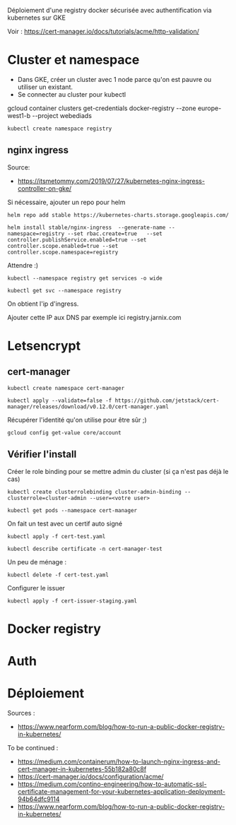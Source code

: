 Déploiement d'une registry docker sécurisée avec authentification via kubernetes sur GKE

Voir :
https://cert-manager.io/docs/tutorials/acme/http-validation/

# Cluster et namespace

- Dans GKE, créer un cluster avec 1 node parce qu'on est pauvre ou utiliser un existant.
- Se connecter au cluster pour kubectl


gcloud container clusters get-credentials docker-registry --zone europe-west1-b --project webediads


```
kubectl create namespace registry
```

## nginx ingress

Source: 
- https://itsmetommy.com/2019/07/27/kubernetes-nginx-ingress-controller-on-gke/


Si nécessaire, ajouter un repo pour helm

```
helm repo add stable https://kubernetes-charts.storage.googleapis.com/
```

```
helm install stable/nginx-ingress  --generate-name --namespace=registry --set rbac.create=true   --set controller.publishService.enabled=true --set controller.scope.enabled=true --set controller.scope.namespace=registry
```

Attendre :)
```
kubectl --namespace registry get services -o wide
```

```
kubectl get svc --namespace registry
```

On obtient l'ip d'ingress.

Ajouter cette IP aux DNS par exemple ici registry.jarnix.com

# Letsencrypt 
## cert-manager

```
kubectl create namespace cert-manager
```

```
kubectl apply --validate=false -f https://github.com/jetstack/cert-manager/releases/download/v0.12.0/cert-manager.yaml
```

Récupérer l'identité qu'on utilise pour être sûr ;)

```
gcloud config get-value core/account
```

## Vérifier l'install

Créer le role binding pour se mettre admin du cluster (si ça n'est pas déjà le cas)

```
kubectl create clusterrolebinding cluster-admin-binding --clusterrole=cluster-admin --user=<votre user>
```

```
kubectl get pods --namespace cert-manager
```

On fait un test avec un certif auto signé

```
kubectl apply -f cert-test.yaml
```

```
kubectl describe certificate -n cert-manager-test
```

Un peu de ménage :
```
kubectl delete -f cert-test.yaml
```

Configurer le issuer

```
kubectl apply -f cert-issuer-staging.yaml
```

<!--
Configurer le certificate pour le challenge http

```
kubectl apply -f cert-certificate-staging.yaml
```

Vérifier :

```
kubectl describe certificate registry-jarnix-com
```

Après quelques minutes, le certificat est disponible
-->

# Docker registry

# Auth

# Déploiement


Sources :
- https://www.nearform.com/blog/how-to-run-a-public-docker-registry-in-kubernetes/

To be continued :
- https://medium.com/containerum/how-to-launch-nginx-ingress-and-cert-manager-in-kubernetes-55b182a80c8f
- https://cert-manager.io/docs/configuration/acme/
- https://medium.com/contino-engineering/how-to-automatic-ssl-certificate-management-for-your-kubernetes-application-deployment-94b64dfc9114
- https://www.nearform.com/blog/how-to-run-a-public-docker-registry-in-kubernetes/ 